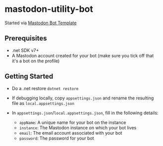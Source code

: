 # mastodon-utility-bot
Started via [Mastodon Bot Template](https://github.com/jlbeard84/mastodon-bot)

## Prerequisites

- .net SDK v7+
- A Mastodon account created for your bot (make sure you tick off that it's a bot on the profile)

## Getting Started

- Do a .net restore
`dotnet restore`

- If debugging locally, copy `appsettings.json` and rename the resulting file as `local.appsettings.json`

- In `appsettings.json`/`local.appsettings.json`, fill in the following details:
  - `appName`: A unique name for your bot on the instance
  - `instance`: The Mastodon instance on which your bot lives
  - `email`: The email account associated with your bot
  - `password`: The password for your bot


